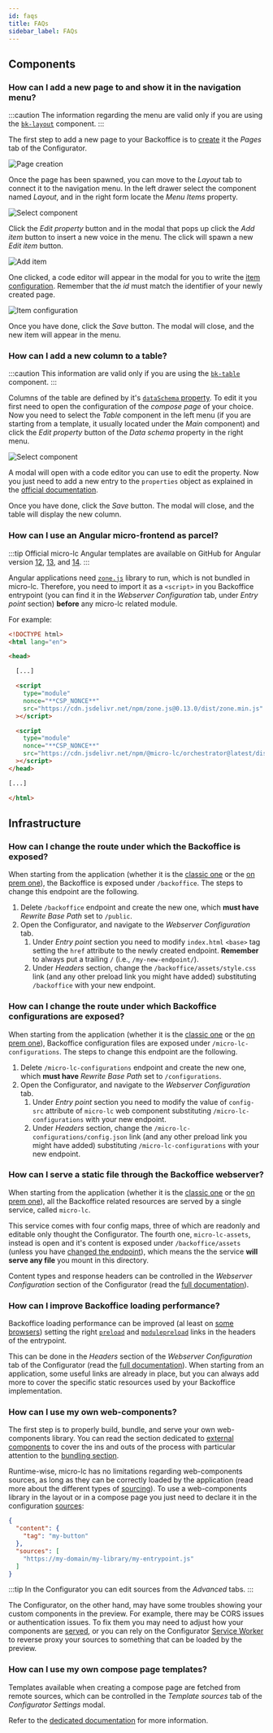 ```yaml
---
id: faqs
title: FAQs
sidebar_label: FAQs
---
```


## Components

### How can I add a new page to and show it in the navigation menu?

:::caution
The information regarding the menu are valid only if you are using the [`bk-layout`](/microfrontend-composer/back-kit/60_components/380_layout.md) component.
:::

The first step to add a new page to your Backoffice is to [create](/microfrontend-composer/composer/10_structure.md#create-new-page) it the _Pages_ tab of the Configurator.

![Page creation](img/faqs_add-new-menu-item_page-creation.png)

Once the page has been spawned, you can move to the _Layout_ tab to connect it to the navigation menu. In the left drawer select the component named _Layout_, and in the right form locate the _Menu Items_ property.

![Select component](img/faqs_add-new-menu-item_select-component.png)

Click the _Edit property_ button and in the modal that pops up click the _Add item_ button to insert a new voice in the menu. The click will spawn a new _Edit item_ button.

![Add item](img/faqs_add-new-menu-item_add-item.png)

One clicked, a code editor will appear in the modal for you to write the [item configuration](/microfrontend-composer/back-kit/60_components/380_layout.md#application). Remember that the _id_ must match the identifier of your newly created page.

![Item configuration](img/faqs_add-new-menu-item_item-configuration.png)

Once you have done, click the _Save_ button. The modal will close, and the new item will appear in the menu.

### How can I add a new column to a table?

:::caution
This information are valid only if you are using the [`bk-table`](/microfrontend-composer/back-kit/60_components/510_table.md) component.
:::

Columns of the table are defined by it's 
[`dataSchema` property](/microfrontend-composer/back-kit/30_page_layout.md#data-schema). To edit it you first need to open the configuration of the _compose page_ of your choice. Now you need to select the _Table_ component in the left menu (if you are starting from a template, it usually located under the _Main_ component) and click the _Edit property_ button of the _Data schema_ property in the right menu.

![Select component](img/faqs_add-new-column_select-component.png)

A modal will open with a code editor you can use to edit the property. Now you just need to add a new entry to the `properties` object as explained in the [official documentation](/microfrontend-composer/back-kit/30_page_layout.md#data-schema).

Once you have done, click the _Save_ button. The modal will close, and the table will display the new column.

### How can I use an Angular micro-frontend as parcel?

:::tip
Official micro-lc Angular templates are available on GitHub for Angular version [12](https://github.com/micro-lc/angular12-template), [13](https://github.com/micro-lc/angular13-template), and [14](https://github.com/micro-lc/angular14-template).
:::

Angular applications need [`zone.js`](https://github.com/angular/angular/tree/main/packages/zone.js) library to run, which is not bundled in micro-lc. Therefore, you need to import it as a `<script>` in you Backoffice entrypoint (you can find it in the _Webserver Configuration_ tab, under _Entry point_ section) **before** any micro-lc related module.

For example:

```html
<!DOCTYPE html>
<html lang="en">

<head>

  [...]

  <script
    type="module"
    nonce="**CSP_NONCE**"
    src="https://cdn.jsdelivr.net/npm/zone.js@0.13.0/dist/zone.min.js"
  ></script>

  <script
    type="module"
    nonce="**CSP_NONCE**"
    src="https://cdn.jsdelivr.net/npm/@micro-lc/orchestrator@latest/dist/micro-lc.production.js"
  ></script>
</head>

[...]

</html>
```

## Infrastructure

### How can I change the route under which the Backoffice is exposed?

When starting from the application (whether it is the [classic one](/runtime_suite_applications/backoffice/10_overview.md) or the [on prem one](/runtime_suite_applications/backoffice-on-prem/10_overview.md)), the Backoffice is exposed under `/backoffice`. The steps to change this endpoint are the following.

1. Delete `/backoffice` endpoint and create the new one, which **must have** _Rewrite Base Path_ set to `/public`.
2. Open the Configurator, and navigate to the _Webserver Configuration_ tab.
   1. Under _Entry point_ section you need to modify `index.html` `<base>` tag setting the `href` attribute to the newly created endpoint. **Remember** to always put a trailing `/` (i.e., `/my-new-endpoint/`).
   2. Under _Headers_ section, change the `/backoffice/assets/style.css` link (and any other preload link you might have added) substituting `/backoffice` with your new endpoint.

### How can I change the route under which Backoffice configurations are exposed?

When starting from the application (whether it is the [classic one](/runtime_suite_applications/backoffice/10_overview.md) or the [on prem one](/runtime_suite_applications/backoffice-on-prem/10_overview.md)), Backoffice configuration files are exposed under `/micro-lc-configurations`. The steps to change this endpoint are the following.

1. Delete `/micro-lc-configurations` endpoint and create the new one, which **must have** _Rewrite Base Path_ set to `/configurations`.
2. Open the Configurator, and navigate to the _Webserver Configuration_ tab.
   1. Under _Entry point_ section you need to modify the value of `config-src` attribute of `micro-lc` web component substituting `/micro-lc-configurations` with your new endpoint.
   2. Under _Headers_ section, change the `/micro-lc-configurations/config.json` link (and any other preload link you might have added) substituting `/micro-lc-configurations` with your new endpoint.

### How can I serve a static file through the Backoffice webserver?

When starting from the application (whether it is the [classic one](/runtime_suite_applications/backoffice/10_overview.md) or the [on prem one](/runtime_suite_applications/backoffice-on-prem/10_overview.md)), all the Backoffice related resources are served by a single service, called `micro-lc`. 

This service comes with four config maps, three of which are readonly and editable only thought the Configurator. The fourth one, `micro-lc-assets`, instead is open and it's content is exposed under `/backoffice/assets` (unless you have [changed the endpoint](#how-can-i-change-the-route-under-which-the-backoffice-is-exposed)), which means the the service **will serve any file** you mount in this directory.

Content types and response headers can be controlled in the _Webserver Configuration_ section of the Configurator (read the [full documentation](https://micro-lc.io/add-ons/backend/middleware#service-configuration)).

### How can I improve Backoffice loading performance?

Backoffice loading performance can be improved (al least on [some browsers](https://caniuse.com/link-rel-preload)) setting the right [`preload`](https://developer.mozilla.org/en-US/docs/Web/HTML/Attributes/rel/preload) and [`modulepreload`](https://developer.mozilla.org/en-US/docs/Web/HTML/Attributes/rel/modulepreload) links in the headers of the entrypoint.

This can be done in the _Headers_ section of the _Webserver Configuration_ tab of the Configurator (read the [full documentation](https://micro-lc.io/add-ons/backend/middleware/#headers)). When starting from an application, some useful links are already in place, but you can always add more to cover the specific static resources used by your Backoffice implementation.

### How can I use my own web-components?

The first step is to properly build, bundle, and serve your own web-components library. You can read the section dedicated to [external components](/microfrontend-composer/external-components/overview.md) to cover the ins and outs of the process with particular attention to the [bundling section](/microfrontend-composer/external-components/bundling.md).

Runtime-wise, micro-lc has no limitations regarding web-components sources, as long as they can be correctly loaded by the application (read more about the different types of [sourcing](/microfrontend-composer/external-components/overview.md#sourcing)). To use a web-components library in the layout or in a compose page you just need to declare it in the configuration
[sources](https://micro-lc.io/docs/guides/applications/compose#plugin-configuration):

```json
{
  "content": {
    "tag": "my-button"
  },
  "sources": [
    "https://my-domain/my-library/my-entrypoint.js"
  ]
}
```

:::tip
In the Configurator you can edit sources from the _Advanced_ tabs.
:::

The Configurator, on the other hand, may have some troubles showing your custom components in the preview. For example, there may be CORS issues or authentication issues. To fix them you may need to adjust how your components are [served](/microfrontend-composer/external-components/overview.md#sourcing), or you can rely on the Configurator [Service Worker](/microfrontend-composer/composer/30_configurator_settings.md#source-maps) to reverse proxy your sources to something that can be loaded by the preview.

### How can I use my own compose page templates?

Templates available when creating a compose page are fetched from remote sources, which can be controlled in the _Template sources_ tab of the _Configurator Settings_ modal.

Refer to the [dedicated documentation](/microfrontend-composer/composer/30_configurator_settings.md#template-sources) for more information.
